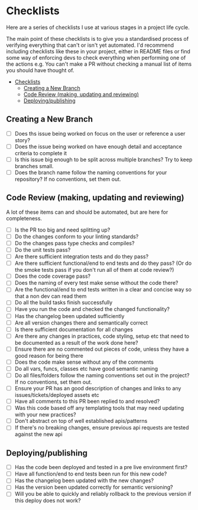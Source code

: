 # Checklists

Here are a series of checklists I use at various stages in a project life cycle.

The main point of these checklists is to give you a standardised process of verifying everything
that can't or isn't yet automated. I'd recommend including checklists like these in your project,
either in README files or find some way of enforcing devs to check everything when performing one of
the actions e.g. You can't make a PR without checking a manual list of items you should have thought
of.

- [Checklists](#checklists)
  - [Creating a New Branch](#creating-a-new-branch)
  - [Code Review (making, updating and reviewing)](#code-review-making-updating-and-reviewing)
  - [Deploying/publishing](#deployingpublishing)

## Creating a New Branch

- [ ] Does ths issue being worked on focus on the user or reference a user story?
- [ ] Does the issue being worked on have enough detail and acceptance criteria to complete it
- [ ] Is this issue big enough to be split across multiple branches? Try to keep branches small.
- [ ] Does the branch name follow the naming conventions for your repository? If no conventions, set them out.

## Code Review (making, updating and reviewing)

A lot of these items can and should be automated, but are here for completeness.

- [ ] Is the PR too big and need splitting up?
- [ ] Do the changes conform to your linting standards?
- [ ] Do the changes pass type checks and compiles?
- [ ] Do the unit tests pass?
- [ ] Are there sufficient integration tests and do they pass?
- [ ] Are there sufficient functional/end to end tests and do they pass? (Or do the smoke tests pass if you don't run all of them at code review?)
- [ ] Does the code coverage pass?
- [ ] Does the naming of every test make sense without the code there?
- [ ] Are the functional/end to end tests written in a clear and concise way so that a non dev can read them
- [ ] Do all the build tasks finish successfully
- [ ] Have you run the code and checked the changed functionality?
- [ ] Has the changelog been updated sufficiently
- [ ] Are all version changes there and semantically correct
- [ ] Is there sufficient documentation for all changes
- [ ] Are there any changes in practices, code styling, setup etc that need to be documented as a result of the work done here?
- [ ] Ensure there are no commented out pieces of code, unless they have a good reason for being there
- [ ] Does the code make sense without any of the comments
- [ ] Do all vars, funcs, classes etc have good semantic naming
- [ ] Do all files/folders follow the naming conventions set out in the project? If no conventions, set them out.
- [ ] Ensure your PR has an good description of changes and links to any issues/tickets/deployed assets etc
- [ ] Have all comments to this PR been replied to and resolved?
- [ ] Was this code based off any templating tools that may need updating with your new practices?
- [ ] Don't abstract on top of well established apis/patterns
- [ ] If there's no breaking changes, ensure previous api requests are tested against the new api

## Deploying/publishing

- [ ] Has the code been deployed and tested in a pre live environment first?
- [ ] Have all function/end to end tests been run for this new code?
- [ ] Has the changelog been updated with the new changes?
- [ ] Has the version been updated correctly for semantic versioning?
- [ ] Will you be able to quickly and reliably rollback to the previous version if this deploy does not work?
